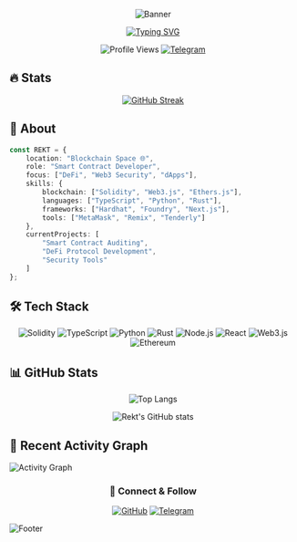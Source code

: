 <div align="center">

![Banner](https://capsule-render.vercel.app/api?type=waving&color=ff0000&height=200&section=header&text=REKT%20DEVELOPER&fontSize=60&animation=fadeIn&fontColor=ffffff)

[![Typing SVG](https://readme-typing-svg.herokuapp.com?font=IBM+Plex+Mono&weight=700&size=24&duration=2000&pause=1000&color=FF0000&center=true&vCenter=true&random=false&width=600&height=60&lines=Web3+%26+Blockchain+Developer;Smart+Contract+Security+Expert;DApps+%26+DeFi+Specialist)](https://git.io/typing-svg)

![Profile Views](https://komarev.com/ghpvc/?username=Rekt-Developer&style=for-the-badge&color=red)
[![Telegram](https://img.shields.io/badge/Join_Community-2CA5E0?style=for-the-badge&logo=telegram&logoColor=white)](https://t.me/RektDevelopers)

</div>

## 🔥 Stats
<div align="center">

[![GitHub Streak](https://streak-stats.demolab.com?user=Rekt-Developer&theme=dark&date_format=M%20j%5B%2C%20Y%5D&card_width=800&background=000000&ring=FF0000&fire=FF0000&currStreakLabel=FF0000&currStreakNum=FFFFFF)](https://git.io/streak-stats)

</div>

## 💫 About

```typescript
const REKT = {
    location: "Blockchain Space 🌐",
    role: "Smart Contract Developer",
    focus: ["DeFi", "Web3 Security", "dApps"],
    skills: {
        blockchain: ["Solidity", "Web3.js", "Ethers.js"],
        languages: ["TypeScript", "Python", "Rust"],
        frameworks: ["Hardhat", "Foundry", "Next.js"],
        tools: ["MetaMask", "Remix", "Tenderly"]
    },
    currentProjects: [
        "Smart Contract Auditing",
        "DeFi Protocol Development",
        "Security Tools"
    ]
};
```

## 🛠 Tech Stack
<div align="center">

![Solidity](https://img.shields.io/badge/Solidity-363636?style=for-the-badge&logo=solidity&logoColor=white)
![TypeScript](https://img.shields.io/badge/TypeScript-007ACC?style=for-the-badge&logo=typescript&logoColor=white)
![Python](https://img.shields.io/badge/Python-3776AB?style=for-the-badge&logo=python&logoColor=white)
![Rust](https://img.shields.io/badge/Rust-000000?style=for-the-badge&logo=rust&logoColor=white)
![Node.js](https://img.shields.io/badge/Node.js-339933?style=for-the-badge&logo=nodedotjs&logoColor=white)
![React](https://img.shields.io/badge/React-20232A?style=for-the-badge&logo=react&logoColor=61DAFB)
![Web3.js](https://img.shields.io/badge/Web3.js-F16822?style=for-the-badge&logo=web3dotjs&logoColor=white)
![Ethereum](https://img.shields.io/badge/Ethereum-3C3C3D?style=for-the-badge&logo=Ethereum&logoColor=white)

</div>

## 📊 GitHub Stats
<div align="center">

![Top Langs](https://github-readme-stats.vercel.app/api/top-langs/?username=Rekt-Developer&layout=compact&theme=dark&hide_border=true&bg_color=000000&title_color=FF0000)

![Rekt's GitHub stats](https://github-readme-stats.vercel.app/api?username=Rekt-Developer&show_icons=true&theme=dark&hide_border=true&bg_color=000000&ring_color=FF0000&icon_color=FF0000&title_color=FF0000)

</div>

## 🎯 Recent Activity Graph
![Activity Graph](https://github-readme-activity-graph.vercel.app/graph?username=Rekt-Developer&theme=high-contrast&color=ff0000&line=ff0000&point=ffffff&area=true&hide_border=true)

<div align="center">

### 🤝 Connect & Follow
[![GitHub](https://img.shields.io/badge/GitHub-100000?style=for-the-badge&logo=github&logoColor=white)](https://github.com/Rekt-Developer)
[![Telegram](https://img.shields.io/badge/Telegram-2CA5E0?style=for-the-badge&logo=telegram&logoColor=white)](https://t.me/RektDevelopers)

</div>

![Footer](https://capsule-render.vercel.app/api?type=waving&color=ff0000&height=100&section=footer)
